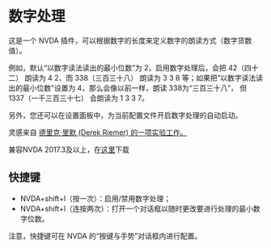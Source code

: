 # 数字处理

这是一个 NVDA 插件，可以根据数字的长度来定义数字的朗读方式（数字货数值）。

例如，默认“以数字读法读出的最小位数”为 2，启用数字处理后，会把 42（四十二） 朗读为 4 2、而 338（三百三十八） 朗读为 3 3 8 等；如果把“以数字读法读出的最小位数”设置为 4，那么会像以前一样，朗读 338为“三百三十八”， 但 1337（一千三百三十七） 会朗读为 1 3 3 7。

另外，您还可以在设置面板中，为当前配置文件开启数字处理的自动启动。

灵感来自 [德里克·里默 (Derek Riemer) 的一项实验工作。][1]

兼容NVDA 2017.3及以上，在[这里][2]下载

## 快捷键

* NVDA+shift+l（按一次）：启用/禁用数字处理；
* NVDA+shift+l（连按两次）：打开一个对话框以随时更改要进行处理的最小数字位数。

注意，快捷键可在 NVDA 的“按键与手势”对话框内进行配置。

[1]: https://github.com/derekriemer/phoneOpperationHelper
[2]: https://raw.githubusercontent.com/ABuffEr/numberProcessing/master/packages/numberProcessing-1.0-20200310-dev.nvda-addon
